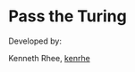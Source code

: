 Pass the Turing
=============
Developed by:

Kenneth Rhee, [kenrhe](https://www.github.com/kenrhe "Kenneth Rhee's Github")